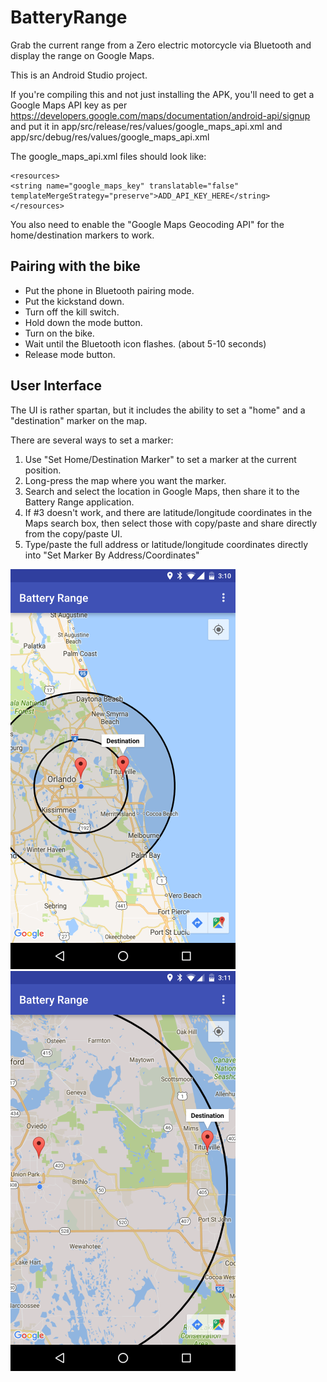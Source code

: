 # BatteryRange
Grab the current range from a Zero electric motorcycle via Bluetooth and display the range on Google Maps.

This is an Android Studio project.

If you're compiling this and not just installing the APK, you'll need to get a Google Maps API key as per https://developers.google.com/maps/documentation/android-api/signup and put it in app/src/release/res/values/google_maps_api.xml and app/src/debug/res/values/google_maps_api.xml

The google_maps_api.xml files should look like:

```
<resources>
<string name="google_maps_key" translatable="false" templateMergeStrategy="preserve">ADD_API_KEY_HERE</string>
</resources>
```
You also need to enable the "Google Maps Geocoding API" for the home/destination markers to work.

## Pairing with the bike
* Put the phone in Bluetooth pairing mode.
* Put the kickstand down.
* Turn off the kill switch.
* Hold down the mode button.
* Turn on the bike.
* Wait until the Bluetooth icon flashes. (about 5-10 seconds)
* Release mode button.

## User Interface
The UI is rather spartan, but it includes the ability to set a "home" and a "destination" marker on the map.

There are several ways to set a marker:
1. Use "Set Home/Destination Marker" to set a marker at the current position.
2. Long-press the map where you want the marker.
3. Search and select the location in Google Maps, then share it to the Battery Range application.
4. If #3 doesn't work, and there are latitude/longitude coordinates in the Maps search box, then select those with copy/paste and share directly from the copy/paste UI.
5. Type/paste the full address or latitude/longitude coordinates directly into "Set Marker By Address/Coordinates"

![Screenshot 1](https://raw.githubusercontent.com/CrashCash/BatteryRange/master/Screenshot_20170426-031044_small.png)
![Screenshot 2](https://raw.githubusercontent.com/CrashCash/BatteryRange/master/Screenshot_20170426-031111_small.png)
